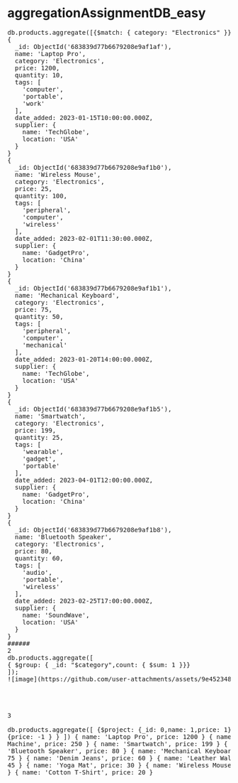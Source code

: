 # aggregationAssignmentDB_easy  
<pre/>
db.products.aggregate([{$match: { category: "Electronics" }}]);
{
  _id: ObjectId('683839d77b6679208e9af1af'),
  name: 'Laptop Pro',
  category: 'Electronics',
  price: 1200,
  quantity: 10,
  tags: [
    'computer',
    'portable',
    'work'
  ],
  date_added: 2023-01-15T10:00:00.000Z,
  supplier: {
    name: 'TechGlobe',
    location: 'USA'
  }
}  
{
  _id: ObjectId('683839d77b6679208e9af1b0'),
  name: 'Wireless Mouse',
  category: 'Electronics',
  price: 25,
  quantity: 100,
  tags: [
    'peripheral',
    'computer',
    'wireless'
  ],
  date_added: 2023-02-01T11:30:00.000Z,
  supplier: {
    name: 'GadgetPro',
    location: 'China'
  }
}  
{
  _id: ObjectId('683839d77b6679208e9af1b1'),
  name: 'Mechanical Keyboard',
  category: 'Electronics',
  price: 75,
  quantity: 50,
  tags: [
    'peripheral',
    'computer',
    'mechanical'
  ],
  date_added: 2023-01-20T14:00:00.000Z,
  supplier: {
    name: 'TechGlobe',
    location: 'USA'
  }
}  
{
  _id: ObjectId('683839d77b6679208e9af1b5'),
  name: 'Smartwatch',
  category: 'Electronics',
  price: 199,
  quantity: 25,
  tags: [
    'wearable',
    'gadget',
    'portable'
  ],
  date_added: 2023-04-01T12:00:00.000Z,
  supplier: {
    name: 'GadgetPro',
    location: 'China'
  }
}  
{
  _id: ObjectId('683839d77b6679208e9af1b8'),
  name: 'Bluetooth Speaker',
  category: 'Electronics',
  price: 80,
  quantity: 60,
  tags: [
    'audio',
    'portable',
    'wireless'
  ],
  date_added: 2023-02-25T17:00:00.000Z,
  supplier: {
    name: 'SoundWave',
    location: 'USA'
  }
}  
######  
2  
db.products.aggregate([
{ $group: { _id: "$category",count: { $sum: 1 }}}
]);  
![image](https://github.com/user-attachments/assets/9e452348-1453-499d-896e-edca6ec5c960)



####
3  
db.products.aggregate([
  {$project: {_id: 0,name: 1,price: 1}},
  {$sort: {price: -1 } } ])
{
  name: 'Laptop Pro',
  price: 1200
}
{
  name: 'Espresso Machine',
  price: 250
}
{
  name: 'Smartwatch',
  price: 199
}
{
  name: 'Bluetooth Speaker',
  price: 80
}
{
  name: 'Mechanical Keyboard',
  price: 75
}
{
  name: 'Denim Jeans',
  price: 60
}
{
  name: 'Leather Wallet',
  price: 45
}
{
  name: 'Yoga Mat',
  price: 30
}
{
  name: 'Wireless Mouse',
  price: 25
}
{
  name: 'Cotton T-Shirt',
  price: 20
}  
















<pre/>
